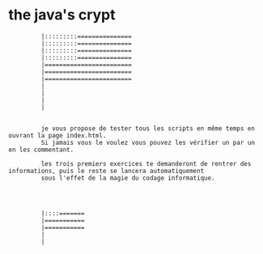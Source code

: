 # the java's crypt


                                                                               
                                                                
             |:::::::::===============
             |:::::::::===============
             |:::::::::===============
             |:::::::::===============
             |========================
             |========================
             |========================
             |
             |
             |
             |
             
             
             je vous propose de tester tous les scripts en même temps en ouvrant la page index.html.
             Si jamais vous le voulez vous pouvez les vérifier un par un en les commentant.
             
             les trois premiers exercices te demanderont de rentrer des informations, puis le reste se lancera automatiquement 
             sous l'effet de la magie du codage informatique.
             
             
             
             
             |::::=======
             |===========
             |===========
             |
             |
             
